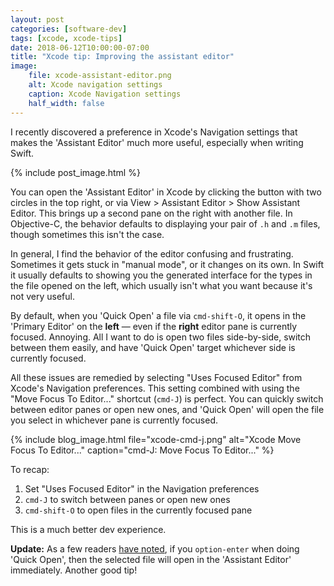 ```yaml
---
layout: post
categories: [software-dev]
tags: [xcode, xcode-tips]
date: 2018-06-12T10:00:00-07:00
title: "Xcode tip: Improving the assistant editor"
image:
    file: xcode-assistant-editor.png
    alt: Xcode navigation settings
    caption: Xcode Navigation settings
    half_width: false
---
```


I recently discovered a preference in Xcode's Navigation settings that makes the 'Assistant Editor' much more useful, especially when writing Swift.

<!--excerpt-->

{% include post_image.html %}

You can open the 'Assistant Editor' in Xcode by clicking the button with two circles in the top right, or via View > Assistant Editor > Show Assistant Editor. This brings up a second pane on the right with another file. In Objective-C, the behavior defaults to displaying your pair of `.h` and `.m` files, though sometimes this isn't the case.

In general, I find the behavior of the editor confusing and frustrating. Sometimes it gets stuck in "manual mode", or it changes on its own. In Swift it usually defaults to showing you the generated interface for the types in the file opened on the left, which usually isn't what you want because it's not very useful.

By default, when you 'Quick Open' a file via `cmd-shift-O`, it opens in the 'Primary Editor' on the **left** &mdash; even if the **right** editor pane is currently focused. Annoying. All I want to do is open two files side-by-side, switch between them easily, and have 'Quick Open' target whichever side is currently focused.

All these issues are remedied by selecting "Uses Focused Editor" from Xcode's Navigation preferences. This setting combined with using the "Move Focus To Editor..." shortcut (`cmd-J`) is perfect. You can quickly switch between editor panes or open new ones, and 'Quick Open' will open the file you select in whichever pane is currently focused.

{% include blog_image.html
    file="xcode-cmd-j.png"
    alt="Xcode Move Focus To Editor..."
    caption="cmd-J: Move Focus To Editor..."
%}

To recap:

1. Set "Uses Focused Editor" in the Navigation preferences
2. `cmd-J` to switch between panes or open new ones
3. `cmd-shift-O` to open files in the currently focused pane

This is a much better dev experience.

**Update:** As a few readers [have noted](https://github.com/jessesquires/jessesquires.com/issues/79), if you `option-enter` when doing 'Quick Open', then the selected file will open in the 'Assistant Editor' immediately. Another good tip!
